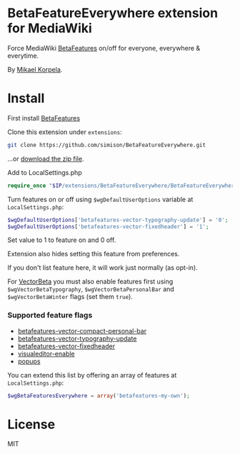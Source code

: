 # BetaFeatureEverywhere extension for MediaWiki

Force MediaWiki [BetaFeatures](https://www.mediawiki.org/wiki/Extension:BetaFeatures) on/off for everyone, everywhere & everytime.

By [Mikael Korpela](http://www.mikaelkorpela.fi).

# Install

First install [BetaFeatures](https://www.mediawiki.org/wiki/Extension:BetaFeatures)

Clone this extension under `extensions`:
```bash
git clone https://github.com/simison/BetaFeatureEverywhere.git
```
...or [download the zip file](https://github.com/simison/BetaFeatureEverywhere/archive/master.zip).

Add to LocalSettings.php
```php
require_once "$IP/extensions/BetaFeatureEverywhere/BetaFeatureEverywhere.php";
```

Turn features on or off using `$wgDefaultUserOptions` variable at `LocalSettings.php`:
```php
$wgDefaultUserOptions['betafeatures-vector-typography-update'] = '0';
$wgDefaultUserOptions['betafeatures-vector-fixedheader'] = '1';
```
Set value to 1 to feature on and 0 off.

Extension also hides setting this feature from preferences.

If you don't list feature here, it will work just normally (as opt-in).

For [VectorBeta](https://www.mediawiki.org/wiki/Extension:VectorBeta) you must also enable features first using `$wgVectorBetaTypography`, `$wgVectorBetaPersonalBar` and `$wgVectorBetaWinter` flags (set them `true`).

### Supported feature flags

* [betafeatures-vector-compact-personal-bar](https://www.mediawiki.org/wiki/Compact_Personal_Bar)
* [betafeatures-vector-typography-update](https://www.mediawiki.org/wiki/Typography_refresh)
* [betafeatures-vector-fixedheader](https://www.mediawiki.org/wiki/Winter)
* [visualeditor-enable](https://www.mediawiki.org/wiki/VisualEditor)
* [popups](https://www.mediawiki.org/wiki/Extension:Popups)

You can extend this list by offering an array of features at `LocalSettings.php`:

```php
$wgBetaFeaturesEverywhere = array('betafeatures-my-own');
```

# License
MIT
